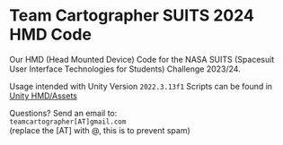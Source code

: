 # Team Cartographer SUITS 2024 HMD Code
Our HMD (Head Mounted Device) Code for the NASA SUITS (Spacesuit User Interface Technologies for Students) Challenge 2023/24. <br>

Usage intended with Unity Version `2022.3.13f1`
Scripts can be found in [Unity HMD/Assets](Unity%20HMD/Assets)

Questions? Send an email to: <br>
`teamcartographer[AT]gmail.com` <br>
(replace the [AT] with @, this is to prevent spam)

